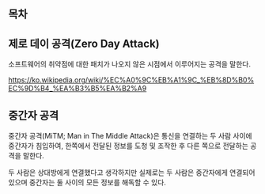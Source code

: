 ## 목차

<!-- toc -->

## 제로 데이 공격(Zero Day Attack)

소프트웨어의 취약점에 대한 패치가 나오지 않은 시점에서 이루어지는 공격을 말한다.

https://ko.wikipedia.org/wiki/%EC%A0%9C%EB%A1%9C_%EB%8D%B0%EC%9D%B4_%EA%B3%B5%EA%B2%A9

## 중간자 공격

중간자 공격(MiTM; Man in The Middle Attack)은 통신을 연결하는 두 사람 사이에 중간자가 침입하여, 한쪽에서 전달된 정보를 도청 및 조작한 후 다른 쪽으로 전달하는 공격을 말한다.

두 사람은 상대방에게 연결했다고 생각하지만 실제로는 두 사람은 중간자에게 연결되어 있으며 중간자는 둘 사이의 모든 정보를 해독할 수 있다.